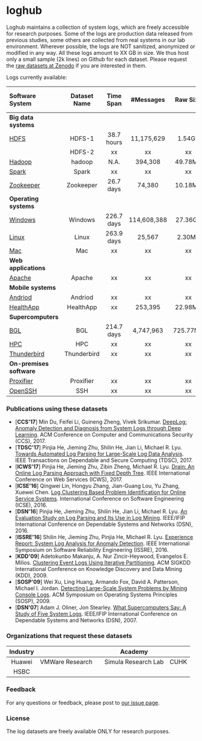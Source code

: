 # loghub
Loghub maintains a collection of system logs, which are freely accessible for research purposes. Some of the logs are production data released from previous studies, some others are collected from real systems in our lab environment. Wherever possible, the logs are NOT sanitized, anonymized or modified in any way. All these logs amount to XX GB in size. We thus host only a small sample (2k lines) on Github for each dataset. Please request the [raw datasets at Zenodo](https://zenodo.org/record/1144101#.WlYIzVWWbIU) if you are interested in them.

Logs currently available:


| Software System | Dataset Name | Time Span | #Messages | Raw Size | Compressed Size (.tar.gz) |
| :--- | :---: | :---: | :---: | :---: | :---: |
| **Big data systems** |
| [HDFS](./HDFS) | HDFS-1 | 38.7 hours | 11,175,629 | 1.54GB | 152.01MB |
|  | HDFS-2 | xx | xx | xx | xx |
| [Hadoop](./Hadoop) | hadoop | N.A. | 394,308 | 49.78MB | 2.50MB |
| [Spark](./Spark) | Spark | xx | xx | xx | xx |
| [Zookeeper](./Zookeeper) | Zookeeper | 26.7 days | 74,380 | 10.18MB | 452KB |
| **Operating systems** |
| [Windows](./Windows) | Windows | 226.7 days | 114,608,388 | 27.36GB | 1.63GB |
| [Linux](./Linux) | Linux | 263.9 days | 25,567 | 2.30MB | 228KB |
| [Mac](./Mac) | Mac | xx | xx | xx | xx |
| **Web applications** |
| [Apache](./Apache) | Apache | xx | xx | xx | xx |
| **Mobile systems** |
| [Andriod](./Andriod) | Andriod | xx | xx | xx | xx |
| [HealthApp](./HealthApp) | HealthApp | xx | 253,395 | 22.98MB | 2.24MB |
| **Supercomputers** |
| [BGL](./BGL) | BGL | 214.7 days | 4,747,963 | 725.77MB | 61.46MB |
| [HPC](./HPC) | HPC | xx | xx | xx | xx |
| [Thunderbird](./Thunderbird) | Thunderbird | xx | xx | xx | xx |
| **On-premises software** |
| [Proxifier](./Proxifier) | Proxifier | xx | xx | xx | xx |
| [OpenSSH](./OpenSSH) | SSH | xx | xx | xx | xx |


### Publications using these datasets
+ [**CCS'17**] Min Du, Feifei Li, Guineng Zheng, Vivek Srikumar. [DeepLog: Anomaly Detection and Diagnosis from System Logs through Deep Learning](https://acmccs.github.io/papers/p1285-duA.pdf). ACM Conference on Computer and Communications Security (CCS), 2017.
+ [**TDSC'17**] Pinjia He, Jieming Zhu, Shilin He, Jian Li, Michael R. Lyu. [Towards Automated Log Parsing for Large-Scale Log Data Analysis](http://jiemingzhu.github.io/pub/pjhe_tdsc2017.pdf). IEEE Transactions on Dependable and Secure Computing (TDSC), 2017.
+ [**ICWS'17**] Pinjia He, Jieming Zhu, Zibin Zheng, Michael R. Lyu. [Drain: An Online Log Parsing Approach with Fixed Depth Tree](http://jiemingzhu.github.io/pub/pjhe_icws2017.pdf). IEEE International Conference on Web Services (ICWS), 2017.
+ [**ICSE'16**] Qingwei Lin, Hongyu Zhang, Jian-Guang Lou, Yu Zhang, Xuewei Chen. [Log Clustering Based Problem Identification for Online Service Systems](http://ieeexplore.ieee.org/document/7883294/). International Conference on Software Engineering (ICSE), 2016.
+ [**DSN'16**] Pinjia He, Jieming Zhu, Shilin He, Jian Li, Michael R. Lyu. [An Evaluation Study on Log Parsing and Its Use in Log Mining](http://jiemingzhu.github.io/pub/pjhe_dsn2016.pdf). IEEE/IFIP International Conference on Dependable Systems and Networks (DSN), 2016.
+ [**ISSRE'16**] Shilin He, Jieming Zhu, Pinjia He, Michael R. Lyu. [Experience Report: System Log Analysis for Anomaly Detection](http://jiemingzhu.github.io/pub/slhe_issre2016.pdf). IEEE International Symposium on Software Reliability Engineering (ISSRE), 2016.
+ [**KDD'09**] Adetokunbo Makanju, A. Nur Zincir-Heywood, Evangelos E. Milios. [Clustering Event Logs Using Iterative Partitioning](http://citeseerx.ist.psu.edu/viewdoc/download?doi=10.1.1.503.7668&rep=rep1&type=pdf). ACM SIGKDD International Conference on Knowledge Discovery and Data Mining (KDD), 2009.
+ [**SOSP'09**] Wei Xu, Ling Huang, Armando Fox, David A. Patterson, Michael I. Jordan. [Detecting Large-Scale System Problems by Mining Console Logs](https://www.sigops.org/sosp/sosp09/papers/xu-sosp09.pdf). ACM Symposium on Operating Systems Principles (SOSP), 2009. 
+ [**DSN'07**] Adam J. Oliner, Jon Stearley. [What Supercomputers Say: A Study of Five System Logs](http://ieeexplore.ieee.org/document/4273008/). IEEE/IFIP International Conference on Dependable Systems and Networks (DSN), 2007.


### Organizations that request these datasets
| Industry | || Academy | |  
| :---: | :---: | :---: | :---: |:---: |
| Huawei | VMWare Research || Simula Research Lab | CUHK | 
| HSBC | || | |

### Feedback
For any questions or feedback, please post to [our issue page](https://github.com/logpai/loghub/issues).

### License
The log datasets are freely available ONLY for research purposes. 


